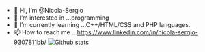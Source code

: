- 👋 Hi, I’m @Nicola-Sergio
- 👀 I’m interested in ...programming
- 🌱 I’m currently learning ...C++/HTML/CSS and PHP languages.
- 📫 How to reach me ...https://www.linkedin.com/in/nicola-sergio-9307811bb/
![Github stats](https://github-readme-stats.vercel.app/api?username=Nicola-Sergio)
